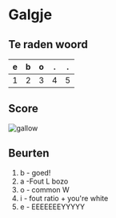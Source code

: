 # Galgje

## Te raden woord

|e|b|o|.|.|
|-|-|-|-|-|
|1|2|3|4|5|

## Score
![gallow](./images/2.png)

## Beurten
1. b - goed!
2. a -Fout L bozo
3. o - common W
4. i - fout ratio + you're white
5. e - EEEEEEEYYYYY